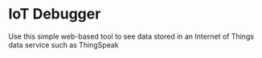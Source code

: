 # IoT Debugger
Use this simple web-based tool to see data stored in an Internet of Things data service such as ThingSpeak
